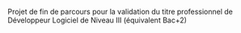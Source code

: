 Projet de fin de parcours pour la validation du titre professionnel de Développeur Logiciel de Niveau III (équivalent Bac+2)

